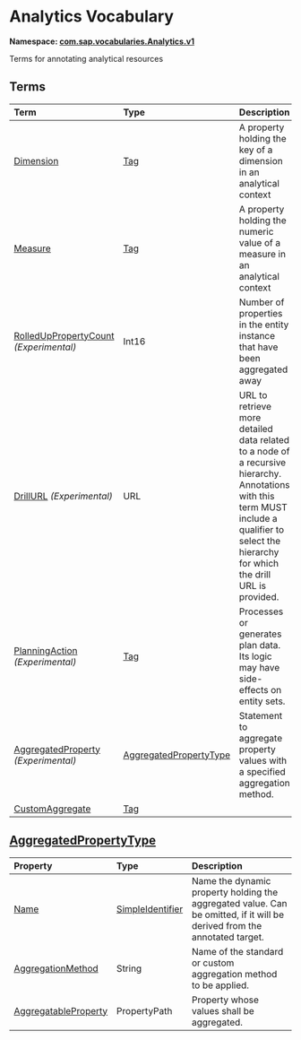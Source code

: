 # Analytics Vocabulary
**Namespace: [com.sap.vocabularies.Analytics.v1](Analytics.xml)**

Terms for annotating analytical resources


## Terms

Term|Type|Description
:---|:---|:----------
[Dimension](Analytics.xml#L39)|[Tag](https://github.com/oasis-tcs/odata-vocabularies/blob/master/vocabularies/Org.OData.Core.V1.md#Tag)|<a name="Dimension"></a>A property holding the key of a dimension in an analytical context
[Measure](Analytics.xml#L44)|[Tag](https://github.com/oasis-tcs/odata-vocabularies/blob/master/vocabularies/Org.OData.Core.V1.md#Tag)|<a name="Measure"></a>A property holding the numeric value of a measure in an analytical context
[RolledUpPropertyCount](Analytics.xml#L48) *(Experimental)*|Int16|<a name="RolledUpPropertyCount"></a>Number of properties in the entity instance that have been aggregated away
[DrillURL](Analytics.xml#L53) *(Experimental)*|URL|<a name="DrillURL"></a>URL to retrieve more detailed data related to a node of a recursive hierarchy. Annotations with this term MUST include a qualifier to select the hierarchy for which the drill URL is provided.
[PlanningAction](Analytics.xml#L64) *(Experimental)*|[Tag](https://github.com/oasis-tcs/odata-vocabularies/blob/master/vocabularies/Org.OData.Core.V1.md#Tag)|<a name="PlanningAction"></a>Processes or generates plan data. Its logic may have side-effects on entity sets.
[AggregatedProperty](Analytics.xml#L72) *(Experimental)*|[AggregatedPropertyType](#AggregatedPropertyType)|<a name="AggregatedProperty"></a>Statement to aggregate property values with a specified aggregation method.
[CustomAggregate](Analytics.xml#L91)|[Tag](https://github.com/oasis-tcs/odata-vocabularies/blob/master/vocabularies/Org.OData.Core.V1.md#Tag)|<a name="CustomAggregate"></a>

## <a name="AggregatedPropertyType"></a>[AggregatedPropertyType](Analytics.xml#L76)


Property|Type|Description
:-------|:---|:----------
[Name](Analytics.xml#L77)|[SimpleIdentifier](Common.md#SimpleIdentifier)|Name the dynamic property holding the aggregated value. Can be omitted, if it will be derived from the annotated target.
[AggregationMethod](Analytics.xml#L81)|String|Name of the standard or custom aggregation method to be applied.
[AggregatableProperty](Analytics.xml#L84)|PropertyPath|Property whose values shall be aggregated.
